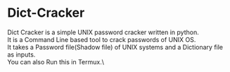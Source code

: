 # Dict-Cracker
Dict Cracker is a simple UNIX password cracker written in python.\
It is a Command Line based tool to crack passwords of UNIX OS.\
It takes a Password file(Shadow file) of UNIX systems and a Dictionary file as inputs.\
You can also Run this in Termux.\

